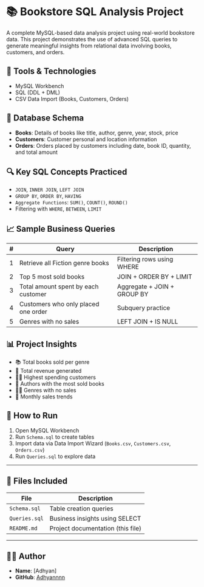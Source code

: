 
# 📚 Bookstore SQL Analysis Project

A complete MySQL-based data analysis project using real-world bookstore data. This project demonstrates the use of advanced SQL queries to generate meaningful insights from relational data involving books, customers, and orders.

## 🔧 Tools & Technologies
- MySQL Workbench
- SQL (DDL + DML)
- CSV Data Import (Books, Customers, Orders)

## 🧱 Database Schema

- **Books**: Details of books like title, author, genre, year, stock, price
- **Customers**: Customer personal and location information
- **Orders**: Orders placed by customers including date, book ID, quantity, and total amount


## 🔍 Key SQL Concepts Practiced

- `JOIN`, `INNER JOIN`, `LEFT JOIN`
- `GROUP BY`, `ORDER BY`, `HAVING`
- `Aggregate Functions`: `SUM()`, `COUNT()`, `ROUND()`
- Filtering with `WHERE`, `BETWEEN`, `LIMIT`

## 📈 Sample Business Queries

| # | Query | Description |
|---|-------|-------------|
| 1 | Retrieve all Fiction genre books | Filtering rows using WHERE |
| 2 | Top 5 most sold books | JOIN + ORDER BY + LIMIT |
| 3 | Total amount spent by each customer | Aggregate + JOIN + GROUP BY |
| 4 | Customers who only placed one order | Subquery practice |
| 5 | Genres with no sales | LEFT JOIN + IS NULL |

## 📊 Project Insights

- 📚 Total books sold per genre
- 💸 Total revenue generated
- 🧍‍♂️ Highest spending customers
- 🧠 Authors with the most sold books
- 🕵️‍♂️ Genres with no sales
- 📅 Monthly sales trends

## 🚀 How to Run

1. Open MySQL Workbench
2. Run `Schema.sql` to create tables
3. Import data via Data Import Wizard (`Books.csv`, `Customers.csv`, `Orders.csv`)
4. Run `Queries.sql` to explore data

---

## 📂 Files Included

| File | Description |
|------|-------------|
| `Schema.sql` | Table creation queries |
| `Queries.sql` | Business insights using SELECT |
| `README.md` | Project documentation (this file) |

---

## 👨‍💻 Author

- **Name**: [Adhyan]
- **GitHub**: [Adhyannnn](https://github.com/Adhyannnn)
